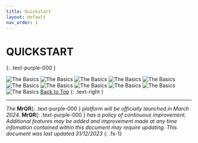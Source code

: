 ```yaml
---
title: Quickstart
layout: default
nav_order: 1
---
```

# QUICKSTART
{: .text-purple-000 }

![The Basics](/assets/images/MrQR%20-%20The%20Basics_Page_02.png "the basics")
![The Basics](/assets/images/MrQR%20-%20The%20Basics_Page_03.png "the basics")
![The Basics](/assets/images/MrQR%20-%20The%20Basics_Page_04.png "the basics")
![The Basics](/assets/images/MrQR%20-%20The%20Basics_Page_05.png "the basics")
![The Basics](/assets/images/MrQR%20-%20The%20Basics_Page_06.png "the basics")
![The Basics](/assets/images/MrQR%20-%20The%20Basics_Page_07.png "the basics")
![The Basics](/assets/images/MrQR%20-%20The%20Basics_Page_08.png "the basics")
![The Basics](/assets/images/MrQR%20-%20The%20Basics_Page_09.png "the basics")
![The Basics](/assets/images/MrQR%20-%20The%20Basics_Page_10.png "the basics")
![The Basics](/assets/images/MrQR%20-%20The%20Basics_Page_11.png "the basics")
![The Basics](/assets/images/MrQR%20-%20The%20Basics_Page_12.png "the basics")
[Back to Top](https://docs.mrqr.me/quickstart)
{: .text-right }

___
*The* **MrQR**{: .text-purple-000 } *platform will be officially launched in March 2024.* **MrQR**{: .text-purple-000 } *has a policy of continuous improvement.
Additional features may be added and improvement made at any time infomation contained within this document may require updating.
This document was last updated 31/12/2023*
{: .fs-1}

